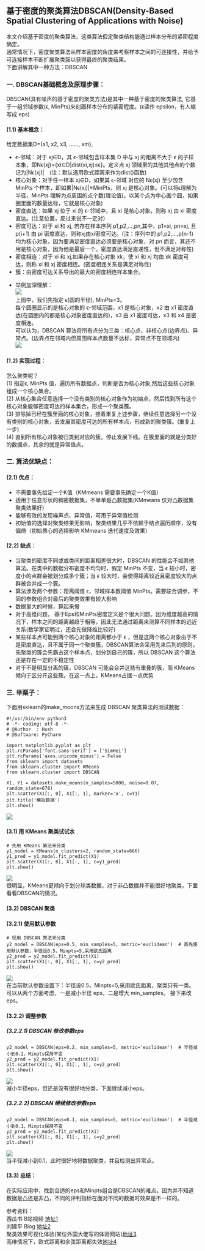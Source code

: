 ## 基于密度的聚类算法DBSCAN(Density-Based Spatial Clustering of Applications with Noise)
本文介绍基于密度的聚类算法，这类算法假定聚类结构能通过样本分布的紧密程度确定。  
通常情况下，密度聚类算法从样本密度的角度来考察样本之间的可连接性，并给予可连接样本不断扩展聚类簇以获得最终的聚类结果。    
下面讲解其中一种方法：DBSCAN  
>
### 一. DBSCAN基础概念及原理步骤：  
DBSCAN(具有噪声的基于密度的聚类方法)是其中一种基于密度的聚类算法,  它基于一组邻域参数(ϵ, MinPts)来刻画样本分布的紧密程度。(ϵ读作 epsilon，有人缩写成 eps)
#### (1.1) 基本概念：  
给定数据集D={x1, x2, x3, ……, xm},
- ϵ-邻域：对于 xj∈D，其 ϵ-邻域包含样本集 D 中与 xj 的距离不大于 ϵ 的子样本集，即Nϵ(xj)={xi∈D|dist(xi,xj)≤ϵ}。定义点 xj 领域里的其他其他点的个数记为|Nϵ(xj)|　(注：默认选用欧式距离来作为dist()函数)   
- 核心对象：对于任一样本 xj∈D，如果其 ϵ-邻域 对应的 Nϵ(xj) 至少包含 MinPts 个样本，即如果|Nϵ(xj)|≥MinPts，则 xj 是核心对象。(可以将ϵ理解为半径，MinPts 理解为点周围的点个数(理论值)。以某个点为中心画个圆，如果圈里面的数量达标，它就是核心对象)  
- 密度直达：如果 xj 位于 xi 的 ϵ-邻域中，且 xi 是核心对象，则称 xj 由 xi 密度直达。(注意位置，反过来说不一定对）   
- 密度可达：对于 xi 和 xj, 若存在样本序列 p1,p2,...,pn,其中，p1=xi, pn=xj, 且 p(i+1) 由 pi 密度直达，则称xj由xi密度可达。(注：序列中的 p1,p2,...,p(n-1) 均为核心对象，因为要满足密度直达必须要是核心对象，对 pn 而言，其还不用是核心对象，因为他是最后一个。密度直达满足直递性，但不满足对称性)   
- 密度相连：对于 xi 和 xj,如果存在核心对象 xk，使 xi 和 xj 均由 xk 密度可达，则称 xi 和 xj 密度相连。(密度相连关系是满足对称性)   
- 簇：由密度可达关系导出的最大的密度相连样本集合。   
> 
- 举例加深理解：  
![](https://ftp.bmp.ovh/imgs/2020/12/ebfceb56502ca7ac.png)    
上图中，我们先指定 ϵ(圆的半径), MinPts=3。  
每个圆圈显示的是核心对象的 ϵ-邻域范围，x1 是核心对象，x2 由 x1 密度直达(在圆圈内的都是核心对象密度直达的)，x3 由 x1 密度可达，x3 和 x4 是密度相连。   
可以认为，DBSCAN 算法将所有点分为三类：核心点、非核心点(边界点)、异常点。(边界点在邻域内但周围样本点数量不达标，异常点不在领域内)  
![](https://ftp.bmp.ovh/imgs/2020/12/3abce8f81a9d68bd.png)  
>
#### (1.2) 实现过程：  
怎么聚类呢？  
(1) 指定ϵ, MinPts 值，遍历所有数据点，判断是否为核心对象,然后这些核心对象组成一个核心集合。  
(2) 从核心集合任意选择一个没有类别的核心对象作为初始点，然后找到所有这个核心对象能够密度可达的样本集合，形成一个聚类簇。  
(3) 排除掉已经在簇里面的核心对象，接着重复上述步骤，继续任意选择另一个没有类别的核心对象，去发展其密度可达的所有样本点，形成新的聚类簇。(重复上一步)  
(4) 直到所有核心对象被归类到对应的簇，停止发展下线。在簇里面的就是分类好的数据点，其余的就是异常值点。  


### 二. 算法优缺点：
#### (2.1) 优点：  
- 不需要事先给定一个K值（KMmeans 需要事先确定一个K值）    
- 适用于任意形状的稠密数据集，不单单是凸数据集(KMmeans 仅对凸数据集聚类效果好)    
- 能够有效的发现噪声点、异常值，可用于异常值检测
- 初始值的选择对聚类结果无影响，聚类结果几乎不依赖于结点遍历顺序，没有偏倚（初始质心的选择影响 KMmeans 迭代速度及效果）
>
#### (2.2) 缺点：  
- 当聚类的密度不同或或类间的距离相差很大时，DBSCAN 的性能会不如其他算法。在类中的数据分布密度不均匀时，假定 MinPts 不变，当 ϵ 较小时，密度小的点群会被划分成多个簇；当 ϵ 较大时，会使得距离较近且密度较大的点群被合并成一个簇。   
- 算法涉及两个参数：距离阈值 ϵ，邻域样本数阈值 MinPts。需要联合调参，不同的参数组合对最后的聚类效果有较大影响
- 数据量大的时候，算起来慢
- 对于高维问题， 基于Eps和MinPts密度定义是个很大问题。因为维度越高的情况下，样本之间的距离越趋于相等，因此无法通过距离来测算不同样本的远近关系(数学家证明过，还会先做降维比较好)
- 某些样本点可能到两个核心对象的距离都小于 ϵ ，但是这两个核心对象由于不是密度直达，且不属于同一个聚类簇，DBSCAN算法会采用先来后到的原则，先聚类的簇会先霸占这个样本点，划分到自己的簇，所以 DBSCAN 这个算法还是存在一定的不稳定性  
- 对于不是明显分离的簇，DBSCAN 可能会合并这些有重叠的簇，而 KMeans 倾向于区分开这些簇。在这一点上，KMeans占据一点优势    
>

### 三. 举栗子：
下面用sklearn的make_moons方法来生成 DBSCAN 聚类算法的测试数据：  
```
#!/usr/bin/env python3
# -*- coding: utf-8 -*-
# @Author  : Hush
# @Software: PyCharm

import matplotlib.pyplot as plt
plt.rcParams['font.sans-serif'] = ['SimHei']
plt.rcParams['axes.unicode_minus'] = False
from sklearn import datasets
from sklearn.cluster import KMeans
from sklearn.cluster import DBSCAN

X1, Y1 = datasets.make_moons(n_samples=5000, noise=0.07, random_state=678)
plt.scatter(X1[:, 0], X1[:, 1], marker='o', c=Y1)
plt.title('模拟数据')
plt.show()
```
![](https://ftp.bmp.ovh/imgs/2020/12/ff4bd24fda9de5f6.png)  
>
#### (3.1) 用 KMeans 聚类试试水
```
# 先用 KMeans 算法来分类
y1_model = KMeans(n_clusters=2, random_state=666)
y1_pred = y1_model.fit_predict(X1)
plt.scatter(X1[:, 0], X1[:, 1], c=y1_pred)
plt.show()
```
![](https://ftp.bmp.ovh/imgs/2020/12/91147fdefe45fdb6.png)  
很明显，KMeans更倾向于划分球类数据，对于非凸数据并不能很好地聚类，下面看看DBSCAN的情况。

#### (3.2) DBSCAN 聚类
#### (3.2.1) 使用默认参数
```
# 现用 DBSCAN 算法来分类
y2_model = DBSCAN(eps=0.5, min_samples=5, metric='euclidean')  # 首先使用默认参数，半径设0.5，Minpts=5,采用欧氏距离
y2_pred = y2_model.fit_predict(X1)
plt.scatter(X1[:, 0], X1[:, 1], c=y2_pred)
plt.show()
```
![](https://ftp.bmp.ovh/imgs/2020/12/1947404f449dc50b.png)    
在当前默认参数设置下：半径设0.5，Minpts=5,采用欧氏距离，聚类只有一类。可以从两个方面考虑，一是减小半径 eps，二是增大 min_samples。
接下来改 eps。  
>
#### (3.2.2) 调整参数
##### (3.2.2.1) DBSCAN 修改参数eps
```
y2_model = DBSCAN(eps=0.2, min_samples=5, metric='euclidean')  # 半径减小到0.2，Minpts保持不变
y2_pred = y2_model.fit_predict(X1)
plt.scatter(X1[:, 0], X1[:, 1], c=y2_pred)
plt.show()
```
![](https://ftp.bmp.ovh/imgs/2020/12/1947404f449dc50b.png)     
减小半径eps，但还是没有很好地分类，下面继续减小eps。  
>
##### (3.2.2.2) DBSCAN 继续修改参数eps
```
y2_model = DBSCAN(eps=0.1, min_samples=5, metric='euclidean')  # 半径减小到0.1，Minpts保持不变
y2_pred = y2_model.fit_predict(X1)
plt.scatter(X1[:, 0], X1[:, 1], c=y2_pred)
plt.show()
```
![](https://ftp.bmp.ovh/imgs/2020/12/eb988f99937dbc39.png)    
当半径减小到0.1，此时很好地将数据聚类，并且检测出异常点。  
>
#### (3.3) 总结：
在实际应用中，找到合适的eps和Minpts组合是DBSCAN的难点。因为并不知道数据是凸还是非凸，不同的评判指标在面对不同的数据时效果是不一样的。  
>
参考资料：  
西瓜书
B站视频 [地址1](https://www.bilibili.com/video/BV1j4411H7xv?p=1)  
刘建平 Blog [地址2](https://www.cnblogs.com/pinard/p/6208966.html)  
聚类效果可视化体验(某位外国大佬写的体验网站)[地址3](https://www.naftaliharris.com/blog/visualizing-dbscan-clustering/)  
高维情况下，欧式距离和余弦距离都失效[地址4](https://zhuanlan.zhihu.com/p/23471291)
